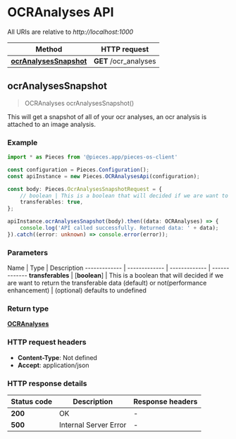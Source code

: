 # OCRAnalyses API

All URIs are relative to *http://localhost:1000*

Method | HTTP request
------------- | -------------
[**ocrAnalysesSnapshot**](OCRAnalysesApi#ocranalysessnapshot) | **GET** /ocr_analyses


## **ocrAnalysesSnapshot**
> OCRAnalyses ocrAnalysesSnapshot()

This will get a snapshot of all of your ocr analyses, an ocr analysis is attached to an image analysis.

### Example

```typescript
import * as Pieces from '@pieces.app/pieces-os-client'

const configuration = Pieces.Configuration();
const apiInstance = new Pieces.OCRAnalysesApi(configuration);

const body: Pieces.OcrAnalysesSnapshotRequest = {
    // boolean | This is a boolean that will decided if we are want to return the transferable data (default) or not(performance enhancement) (optional)
    transferables: true,
};

apiInstance.ocrAnalysesSnapshot(body).then((data: OCRAnalyses) => {
    console.log('API called successfully. Returned data: ' + data);
}).catch((error: unknown) => console.error(error));
```

### Parameters

Name | Type | Description
------------- | ------------- | ------------- | -------------
 **transferables** | [**boolean**] | This is a boolean that will decided if we are want to return the transferable data (default) or not(performance enhancement) | (optional) defaults to undefined


### Return type

[**OCRAnalyses**](../models/OCRAnalyses)

### HTTP request headers

- **Content-Type**: Not defined
- **Accept**: application/json


### HTTP response details
| Status code | Description | Response headers
|-------------|-------------|------------------
**200** | OK |  -  |
**500** | Internal Server Error |  -  |


